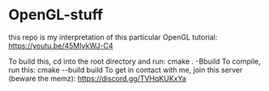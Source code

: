 # OpenGL-stuff
this repo is my interpretation of this particular OpenGL tutorial: https://youtu.be/45MIykWJ-C4

To build this, cd into the root directory and run: cmake . -Bbuild
To compile, run this: cmake --build build
To get in contact with me, join this server (beware the memz): https://discord.gg/TVHqKUKxYa
